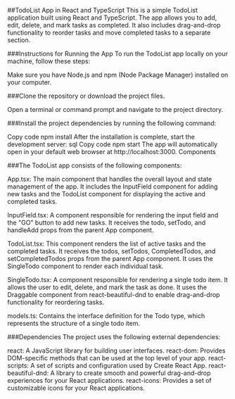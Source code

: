 ##TodoList App in React and TypeScript
This is a simple TodoList application built using React and TypeScript. The app allows you to add, edit, delete, and mark tasks as completed. It also includes drag-and-drop functionality to reorder tasks and move completed tasks to a separate section.

###Instructions for Running the App
To run the TodoList app locally on your machine, follow these steps:

Make sure you have Node.js and npm (Node Package Manager) installed on your computer.

###Clone the repository or download the project files.

Open a terminal or command prompt and navigate to the project directory.

###Install the project dependencies by running the following command:

Copy code
npm install
After the installation is complete, start the development server:
sql
Copy code
npm start
The app will automatically open in your default web browser at http://localhost:3000.
Components

###The TodoList app consists of the following components:

App.tsx: The main component that handles the overall layout and state management of the app. It includes the InputField component for adding new tasks and the TodoList component for displaying the active and completed tasks.

InputField.tsx: A component responsible for rendering the input field and the "GO" button to add new tasks. It receives the todo, setTodo, and handleAdd props from the parent App component.

TodoList.tsx: This component renders the list of active tasks and the completed tasks. It receives the todos, setTodos, CompletedTodos, and setCompletedTodos props from the parent App component. It uses the SingleTodo component to render each individual task.

SingleTodo.tsx: A component responsible for rendering a single todo item. It allows the user to edit, delete, and mark the task as done. It uses the Draggable component from react-beautiful-dnd to enable drag-and-drop functionality for reordering tasks.

models.ts: Contains the interface definition for the Todo type, which represents the structure of a single todo item.

###Dependencies
The project uses the following external dependencies:

react: A JavaScript library for building user interfaces.
react-dom: Provides DOM-specific methods that can be used at the top level of your app.
react-scripts: A set of scripts and configuration used by Create React App.
react-beautiful-dnd: A library to create smooth and powerful drag-and-drop experiences for your React applications.
react-icons: Provides a set of customizable icons for your React applications.